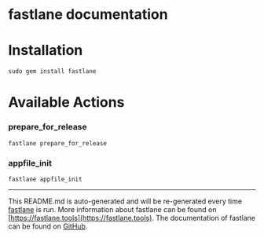 fastlane documentation
================
# Installation
```
sudo gem install fastlane
```
# Available Actions
### prepare_for_release
```
fastlane prepare_for_release
```

### appfile_init
```
fastlane appfile_init
```


----

This README.md is auto-generated and will be re-generated every time [fastlane](https://fastlane.tools) is run.
More information about fastlane can be found on [https://fastlane.tools](https://fastlane.tools).
The documentation of fastlane can be found on [GitHub](https://github.com/fastlane/fastlane/tree/master/fastlane).
